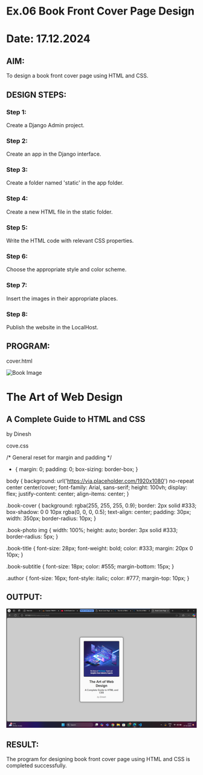 # Ex.06 Book Front Cover Page Design
# Date: 17.12.2024
## AIM:
To design a book front cover page using HTML and CSS.

## DESIGN STEPS:

### Step 1:
Create a Django Admin project.

### Step 2:
Create an app in the Django interface.

### Step 3:
Create a folder named 'static' in the app folder.

### Step 4:
Create a new HTML file in the static folder.

### Step 5:
Write the HTML code with relevant CSS properties.

### Step 6:
Choose the appropriate style and color scheme.

### Step 7:
Insert the images in their appropriate places.

### Step 8:
Publish the website in the LocalHost.

## PROGRAM:
 cover.html


 <!DOCTYPE html>
<html lang="en">
<head>
    <meta charset="UTF-8">
    <meta name="viewport" content="width=device-width, initial-scale=1.0">
    <title>Book Cover Page</title>
    <link rel="stylesheet" href="cove.css">
</head>
<body>
    <div class="book-cover">
        <div class="book-photo">
            <img src="OIP.jpg" alt="Book Image">
        </div>
        <h1 class="book-title">The Art of Web Design</h1>
        <h2 class="book-subtitle">A Complete Guide to HTML and CSS</h2>
        <p class="author">by Dinesh</p>
    </div>
</body>
</html>



cove.css

/* General reset for margin and padding */
* {
    margin: 0;
    padding: 0;
    box-sizing: border-box;
}

body {
    background: url('https://via.placeholder.com/1920x1080') no-repeat center center/cover;
    font-family: Arial, sans-serif;
    height: 100vh;
    display: flex;
    justify-content: center;
    align-items: center;
}

.book-cover {
    background: rgba(255, 255, 255, 0.9);
    border: 2px solid #333;
    box-shadow: 0 0 10px rgba(0, 0, 0, 0.5);
    text-align: center;
    padding: 30px;
    width: 350px;
    border-radius: 10px;
}

.book-photo img {
    width: 100%;
    height: auto;
    border: 3px solid #333;
    border-radius: 5px;
}

.book-title {
    font-size: 28px;
    font-weight: bold;
    color: #333;
    margin: 20px 0 10px;
}

.book-subtitle {
    font-size: 18px;
    color: #555;
    margin-bottom: 15px;
}

.author {
    font-size: 16px;
    font-style: italic;
    color: #777;
    margin-top: 10px;
}


## OUTPUT:

![alt text](<Screenshot 2024-12-17 135358.png>)

## RESULT:
The program for designing book front cover page using HTML and CSS is completed successfully.
